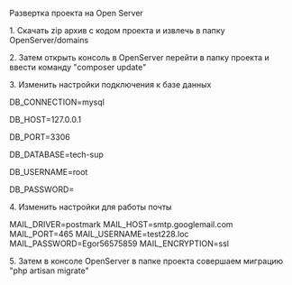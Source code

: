 <p>Развертка проекта на Open Server</p>

<p>1. Скачать zip архив с кодом проекта и извлечь в папку OpenServer/domains</p>
<p>2. Затем открыть консоль в OpenServer перейти в папку проекта и ввести команду "composer update"</p>
<p>3. Изменить настройки подключения к базе данных</p>

DB_CONNECTION=mysql

DB_HOST=127.0.0.1

DB_PORT=3306

DB_DATABASE=tech-sup

DB_USERNAME=root

DB_PASSWORD=

<p>4. Изменить настройки для работы почты</p>
MAIL_DRIVER=postmark
MAIL_HOST=smtp.googlemail.com
MAIL_PORT=465
MAIL_USERNAME=test228.loc
MAIL_PASSWORD=Egor56575859
MAIL_ENCRYPTION=ssl

<p>5. Затем в консоле OpenServer в папке проекта совершаем миграцию "php artisan migrate"</p>

